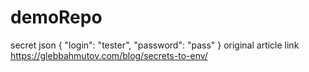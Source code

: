 # demoRepo
secret json
{
  "login": "tester",
  "password": "pass"
}
original article link https://glebbahmutov.com/blog/secrets-to-env/
